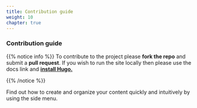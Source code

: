 ```yaml
---
title: Contribution guide
weight: 10
chapter: true
---
```


### **Contribution guide**

{{% notice info %}}
To contribute to the project please **fork the repo** and submit a **pull request**.
If you wish to run the site locally then please use the docs link and **[install Hugo.](https://gohugo.io/getting-started/)**

{{% /notice %}}


Find out how to create and organize your content quickly and intuitively by using the side menu.